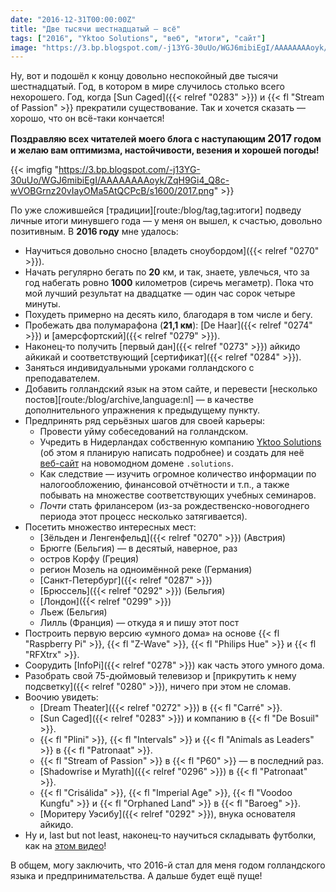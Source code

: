 ```yaml
---
date: "2016-12-31T00:00:00Z"
title: "Две тысячи шестнадцатый — всё"
tags: ["2016", "Yktoo Solutions", "веб", "итоги", "сайт"]
image: "https://3.bp.blogspot.com/-j13YG-30uUo/WGJ6mibiEgI/AAAAAAAAoyk/ZqH9Gi4_Q8c-wVOBGrnz20vIayOMa5AtQCPcB/s1600/2017.png"
---
```


Ну, вот и подошёл к концу довольно неспокойный две тысячи шестнадцатый. Год, в котором в мире случилось столько всего нехорошего. Год, когда [Sun Caged]({{< relref "0283" >}}) и {{< fl "Stream of Passion" >}} прекратили существование. Так и хочется сказать — хорошо, что он всё-таки кончается!

<p class="text-center">
    <b>Поздравляю всех читателей моего блога с наступающим <big>2017</big> годом и желаю вам оптимизма, настойчивости, везения и хорошей погоды!</b>
</p>

{{< imgfig "https://3.bp.blogspot.com/-j13YG-30uUo/WGJ6mibiEgI/AAAAAAAAoyk/ZqH9Gi4_Q8c-wVOBGrnz20vIayOMa5AtQCPcB/s1600/2017.png" >}}

По уже сложившейся [традиции][route:/blog/tag,tag:итоги] подведу личные итоги минувшего года — у меня он вышел, к счастью, довольно позитивным. В **2016 году** мне удалось:

<!--more-->

* Научиться довольно сносно [владеть сноубордом]({{< relref "0270" >}}).
* Начать регулярно бегать по **20** км, и так, знаете, увлечься, что за год набегать ровно **1000** километров (сиречь мегаметр). Пока что мой лучший результат на двадцатке — один час сорок четыре минуты.
* Похудеть примерно на десять кило, благодаря в том числе и бегу.
* Пробежать два полумарафона (**21,1 км**): [De Haar]({{< relref "0274" >}}) и [амерсфортский]({{< relref "0279" >}}).
* Наконец-то получить [первый дан]({{< relref "0273" >}}) айкидо айкикай и соответствующий [сертификат]({{< relref "0284" >}}).
* Заняться индивидуальными уроками голландского с преподавателем.
* Добавить голландский язык на этом сайте, и перевести [несколько постов][route:/blog/archive,language:nl] — в качестве дополнительного упражнения к предыдущему пункту.
* Предпринять ряд серьёзных шагов для своей карьеры:
    * Провести уйму собеседований на голландском.
    * Учредить в Нидерландах собственную компанию [Yktoo Solutions](http://www.yktoo.solutions/) (об этом я планирую написать подробнее) и создать для неё [веб-сайт](http://www.yktoo.solutions/) на новомодном домене `.solutions`.
    * Как следствие — изучить огромное количество информации по налогообложению, финансовой отчётности и т.п., а также побывать на множестве соответствующих учебных семинаров.
    * *Почти* стать фрилансером (из-за рождественско-новогоднего периода этот процесс несколько затягивается).
* Посетить множество интересных мест:
    * [Зёльден и Ленгенфельд]({{< relref "0270" >}}) (Австрия)
    * Брюгге (Бельгия) — в десятый, наверное, раз
    * остров Корфу (Греция)
    * регион Мозель на одноимённой реке (Германия)
    * [Санкт-Петербург]({{< relref "0287" >}})
    * [Брюссель]({{< relref "0292" >}}) (Бельгия)
    * [Лондон]({{< relref "0299" >}})
    * Льеж (Бельгия)
    * Лилль (Франция) — откуда я и пишу этот пост
* Построить первую версию «умного дома» на основе {{< fl "Raspberry Pi" >}}, {{< fl "Z-Wave" >}}, {{< fl "Philips Hue" >}} и {{< fl "RFXtrx" >}}.
* Соорудить [InfoPi]({{< relref "0278" >}}) как часть этого умного дома.
* Разобрать свой 75-дюймовый телевизор и [прикрутить к нему подсветку]({{< relref "0280" >}}), ничего при этом не сломав.
* Воочию увидеть:
    * [Dream Theater]({{< relref "0272" >}}) в {{< fl "Carré" >}}.
    * [Sun Caged]({{< relref "0283" >}}) и компанию в {{< fl "De Bosuil" >}}.
    * {{< fl "Plini" >}}, {{< fl "Intervals" >}} и {{< fl "Animals as Leaders" >}} в {{< fl "Patronaat" >}}.
    * {{< fl "Stream of Passion" >}} в {{< fl "P60" >}} — в последний раз.
    * [Shadowrise и Myrath]({{< relref "0296" >}}) в {{< fl "Patronaat" >}}.
    * {{< fl "Crisálida" >}}, {{< fl "Imperial Age" >}}, {{< fl "Voodoo Kungfu" >}} и {{< fl "Orphaned Land" >}} в {{< fl "Baroeg" >}}.
    * [Моритеру Уэсибу]({{< relref "0292" >}}), внука основателя айкидо.
* Ну и, last but not least, наконец-то научиться складывать футболки, как на [этом видео](https://www.youtube.com/watch?v=iyqltFTug1I)!

В общем, могу заключить, что 2016-й стал для меня годом голландского языка и предпринимательства. А дальше будет ещё пуще!
